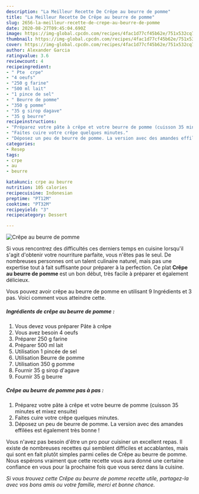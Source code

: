 ```yaml
---
description: "La Meilleur Recette De Crêpe au beurre de pomme"
title: "La Meilleur Recette De Crêpe au beurre de pomme"
slug: 2656-la-meilleur-recette-de-crepe-au-beurre-de-pomme
date: 2020-08-27T09:45:04.690Z
image: https://img-global.cpcdn.com/recipes/4fac1d77cf45b62e/751x532cq70/crepe-au-beurre-de-pomme-photo-principale-de-la-recette.jpg
thumbnail: https://img-global.cpcdn.com/recipes/4fac1d77cf45b62e/751x532cq70/crepe-au-beurre-de-pomme-photo-principale-de-la-recette.jpg
cover: https://img-global.cpcdn.com/recipes/4fac1d77cf45b62e/751x532cq70/crepe-au-beurre-de-pomme-photo-principale-de-la-recette.jpg
author: Alexander Garcia
ratingvalue: 3.6
reviewcount: 4
recipeingredient:
- " Pte  crpe"
- "4 oeufs"
- "250 g farine"
- "500 ml lait"
- "1 pince de sel"
- " Beurre de pomme"
- "350 g pomme"
- "35 g sirop dagave"
- "35 g beurre"
recipeinstructions:
- "Préparez votre pâte à crêpe et votre beurre de pomme (cuisson 35 minutes et mixez ensuite)"
- "Faites cuire votre crêpe quelques minutes."
- "Déposez un peu de beurre de pomme. La version avec des amandes effilées est également très bonne !"
categories:
- Resep
tags:
- crpe
- au
- beurre

katakunci: crpe au beurre 
nutrition: 105 calories
recipecuisine: Indonesian
preptime: "PT12M"
cooktime: "PT32M"
recipeyield: "3"
recipecategory: Dessert

---
```



![Crêpe au beurre de pomme](https://img-global.cpcdn.com/recipes/4fac1d77cf45b62e/751x532cq70/crepe-au-beurre-de-pomme-photo-principale-de-la-recette.jpg)

Si vous rencontrez des difficultés ces derniers temps en cuisine lorsqu'il s'agit d'obtenir votre nourriture parfaite, vous n'êtes pas le seul. De nombreuses personnes ont un talent culinaire naturel, mais pas une expertise tout à fait suffisante pour préparer à la perfection. Ce plat <strong> Crêpe au beurre de pomme </strong> est un bon début, très facile à préparer et également délicieux.

<!--inarticleads1-->

Vous pouvez avoir crêpe au beurre de pomme en utilisant 9 Ingrédients et 3 pas. Voici comment vous atteindre cette.

##### Ingrédients de crêpe au beurre de pomme :

1. Vous devez vous préparer  Pâte à crêpe
1. Vous avez besoin 4 oeufs
1. Préparer 250 g farine
1. Préparer 500 ml lait
1. Utilisation 1 pincée de sel
1. Utilisation  Beurre de pomme
1. Utilisation 350 g pomme
1. Fournir 35 g sirop d&#39;agave
1. Fournir 35 g beurre




<!--inarticleads2-->

##### Crêpe au beurre de pomme pas à pas :

1. Préparez votre pâte à crêpe et votre beurre de pomme (cuisson 35 minutes et mixez ensuite)
1. Faites cuire votre crêpe quelques minutes.
1. Déposez un peu de beurre de pomme. La version avec des amandes effilées est également très bonne !




<!--inarticleads1-->

<p>
Vous n'avez pas besoin d'être un pro pour cuisiner un excellent repas. Il existe de nombreuses recettes qui semblent difficiles et accablantes, mais qui sont en fait plutôt simples parmi celles de Crêpe au beurre de pomme. Nous espérons vraiment que cette recette vous aura donné une certaine confiance en vous pour la prochaine fois que vous serez dans la cuisine.
</p>

<p>
<i>Si vous trouvez cette Crêpe au beurre de pomme recette utile, partagez-la avec vos bons amis ou votre famille, merci et bonne chance.</i>
</p>
